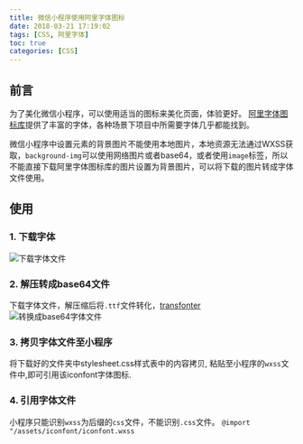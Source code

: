 ```yaml
---
title: 微信小程序使用阿里字体图标
date: 2018-03-21 17:19:02
tags: [CSS, 阿里字体]
toc: true
categories: [CSS]
---
```


## 前言

为了美化微信小程序，可以使用适当的图标来美化页面，体验更好。
[阿里字体图标库](http://www.iconfont.cn/)提供了丰富的字体，各种场景下项目中所需要字体几乎都能找到。

微信小程序中设置元素的背景图片不能使用本地图片，本地资源无法通过WXSS获取，`background-img`可以使用网络图片或者base64，或者使用`image`标签，所以不能直接下载阿里字体图标库的图片设置为背景图片，可以将下载的图片转成字体文件使用。

## 使用

### 1. 下载字体
![下载字体文件](https://hexo-blog-1256208212.cos.ap-beijing.myqcloud.com/1521625432192.jpg)

### 2. 解压转成base64文件
下载字体文件，解压缩后将`.ttf`文件转化，[transfonter](https://transfonter.org/)
![转换成base64字体文件](https://hexo-blog-1256208212.cos.ap-beijing.myqcloud.com/1521628758409.jpg)

### 3. 拷贝字体文件至小程序
将下载好的文件夹中stylesheet.css样式表中的内容拷贝, 粘贴至小程序的`wxss`文件中,即可引用该iconfont字体图标.

### 4. 引用字体文件
小程序只能识别`wxss`为后缀的`css`文件，不能识别`.css`文件。
`@import "/assets/iconfont/iconfont.wxss`

